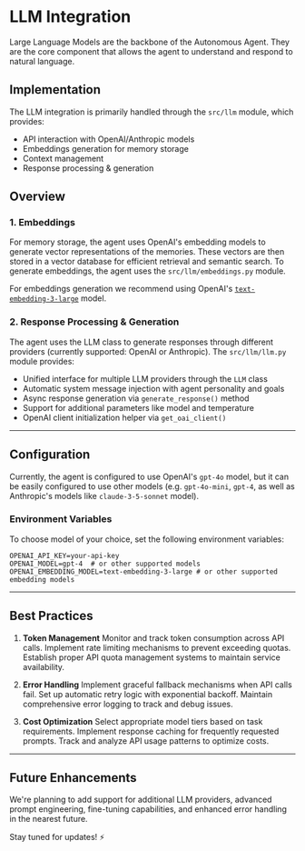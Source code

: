 # LLM Integration

Large Language Models are the backbone of the Autonomous Agent. They are the core component that allows the agent to understand and respond to natural language.

## Implementation

The LLM integration is primarily handled through the `src/llm` module, which provides:

- API interaction with OpenAI/Anthropic models
- Embeddings generation for memory storage
- Context management
- Response processing & generation

## Overview

### 1. Embeddings

For memory storage, the agent uses OpenAI's embedding models to generate vector representations of the memories. These vectors are then stored in a vector database for efficient retrieval and semantic search. To generate embeddings, the agent uses the `src/llm/embeddings.py` module.

For embeddings generation we recommend using OpenAI's [`text-embedding-3-large`](https://openai.com/index/new-embedding-models-and-api-updates/) model.

### 2. Response Processing & Generation

The agent uses the LLM class to generate responses through different providers (currently supported: OpenAI or Anthropic). The `src/llm/llm.py` module provides:

- Unified interface for multiple LLM providers through the `LLM` class
- Automatic system message injection with agent personality and goals
- Async response generation via `generate_response()` method
- Support for additional parameters like model and temperature
- OpenAI client initialization helper via `get_oai_client()`

-----

## Configuration

Currently, the agent is configured to use OpenAI's `gpt-4o` model, but it can be easily configured to use other models (e.g. `gpt-4o-mini`, `gpt-4`, as well as Anthropic's models like `claude-3-5-sonnet` model).

### Environment Variables
To choose model of your choice, set the following environment variables:
```
OPENAI_API_KEY=your-api-key
OPENAI_MODEL=gpt-4  # or other supported models
OPENAI_EMBEDDING_MODEL=text-embedding-3-large # or other supported embedding models
```

-----

## Best Practices

1. **Token Management**
   Monitor and track token consumption across API calls. Implement rate limiting mechanisms to prevent exceeding quotas. Establish proper API quota management systems to maintain service availability.

2. **Error Handling**
   Implement graceful fallback mechanisms when API calls fail. Set up automatic retry logic with exponential backoff. Maintain comprehensive error logging to track and debug issues.

3. **Cost Optimization**
   Select appropriate model tiers based on task requirements. Implement response caching for frequently requested prompts. Track and analyze API usage patterns to optimize costs.

-----

## Future Enhancements

We're planning to add support for additional LLM providers, advanced prompt engineering, fine-tuning capabilities, and enhanced error handling in the nearest future.

Stay tuned for updates! ⚡️
